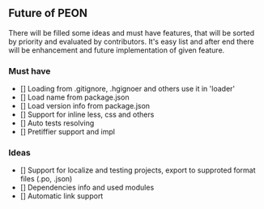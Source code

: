 ## Future of PEON

There will be filled some ideas and must have features, that will be sorted by priority and evaluated by contributors. It's easy list and 
after end there will be enhancement and future implementation of given feature.

### Must have

 - [] Loading from .gitignore, .hgignoer and others use it in 'loader'
 - [] Load name from package.json
 - [] Load version info from package.json
 - [] Support for inline less, css and others
 - [] Auto tests resolving
 - [] Pretiffier support and impl

### Ideas

 - [] Support for localize and testing projects, export to supproted format files (.po, .json)
 - [] Dependencies info and used modules
 - [] Automatic link support 
